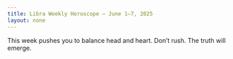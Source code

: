 ```yaml
---
title: Libra Weekly Horoscope – June 1–7, 2025
layout: none
---
```


This week pushes you to balance head and heart. Don’t rush. The truth will emerge.
